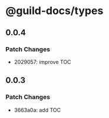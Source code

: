 # @guild-docs/types

## 0.0.4

### Patch Changes

- 2029057: improve TOC

## 0.0.3

### Patch Changes

- 3663a0a: add TOC

